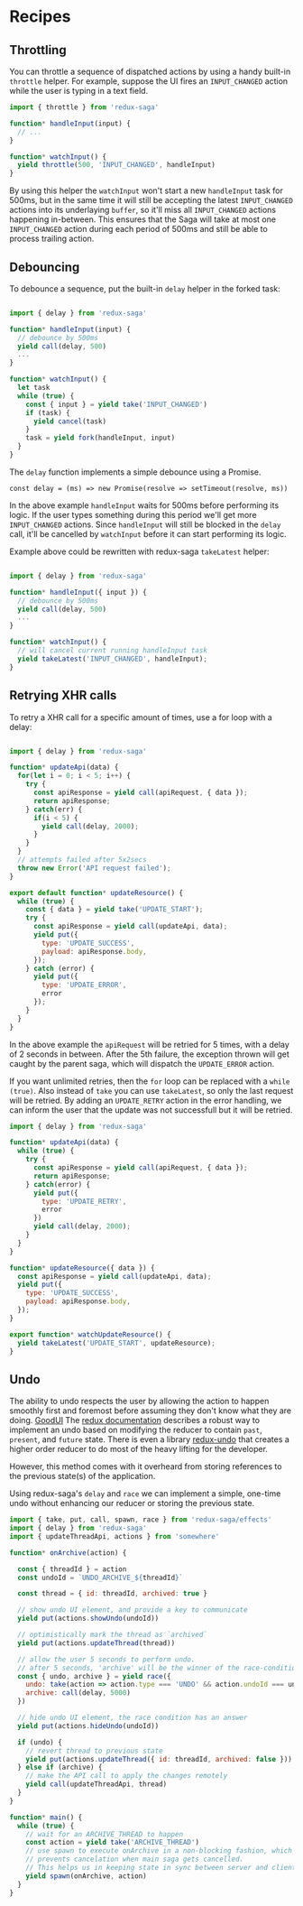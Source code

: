 # Recipes

## Throttling

You can throttle a sequence of dispatched actions by using a handy built-in `throttle` helper. For example, suppose the UI fires an `INPUT_CHANGED` action while the user is typing in a text field.

```javascript
import { throttle } from 'redux-saga'

function* handleInput(input) {
  // ...
}

function* watchInput() {
  yield throttle(500, 'INPUT_CHANGED', handleInput)
}
```

By using this helper the `watchInput` won't start a new `handleInput` task for 500ms, but in the same time it will still be accepting the latest `INPUT_CHANGED` actions into its underlaying `buffer`, so it'll miss all `INPUT_CHANGED` actions happening in-between. This ensures that the Saga will take at most one `INPUT_CHANGED` action during each period of 500ms and still be able to process trailing action.

## Debouncing

To debounce a sequence, put the built-in `delay` helper in the forked task:

```javascript

import { delay } from 'redux-saga'

function* handleInput(input) {
  // debounce by 500ms
  yield call(delay, 500)
  ...
}

function* watchInput() {
  let task
  while (true) {
    const { input } = yield take('INPUT_CHANGED')
    if (task) {
      yield cancel(task)
    }
    task = yield fork(handleInput, input)
  }
}
```

The `delay` function implements a simple debounce using a Promise.
```
const delay = (ms) => new Promise(resolve => setTimeout(resolve, ms))
```

In the above example `handleInput` waits for 500ms before performing its logic. If the user types something during this period we'll get more `INPUT_CHANGED` actions. Since `handleInput` will still be blocked in the `delay` call, it'll be cancelled by `watchInput` before it can start performing its logic.

Example above could be rewritten with redux-saga `takeLatest` helper:

```javascript

import { delay } from 'redux-saga'

function* handleInput({ input }) {
  // debounce by 500ms
  yield call(delay, 500)
  ...
}

function* watchInput() {
  // will cancel current running handleInput task
  yield takeLatest('INPUT_CHANGED', handleInput);
}
```

## Retrying XHR calls

To retry a XHR call for a specific amount of times, use a for loop with a delay:

```javascript

import { delay } from 'redux-saga'

function* updateApi(data) {
  for(let i = 0; i < 5; i++) {
    try {
      const apiResponse = yield call(apiRequest, { data });
      return apiResponse;
    } catch(err) {
      if(i < 5) {
        yield call(delay, 2000);
      }
    }
  }
  // attempts failed after 5x2secs
  throw new Error('API request failed');
}

export default function* updateResource() {
  while (true) {
    const { data } = yield take('UPDATE_START');
    try {
      const apiResponse = yield call(updateApi, data);
      yield put({
        type: 'UPDATE_SUCCESS',
        payload: apiResponse.body,
      });
    } catch (error) {
      yield put({
        type: 'UPDATE_ERROR',
        error
      });
    }
  }
}

```

In the above example the `apiRequest` will be retried for 5 times, with a delay of 2 seconds in between. After the 5th failure, the exception thrown will get caught by the parent saga, which will dispatch the `UPDATE_ERROR` action.

If you want unlimited retries, then the `for` loop can be replaced with a `while (true)`. Also instead of `take` you can use `takeLatest`, so only the last request will be retried. By adding an `UPDATE_RETRY` action in the error handling, we can inform the user that the update was not successfull but it will be retried.

```javascript
import { delay } from 'redux-saga'

function* updateApi(data) {
  while (true) {
    try {
      const apiResponse = yield call(apiRequest, { data });
      return apiResponse;
    } catch(error) {
      yield put({
        type: 'UPDATE_RETRY',
        error
      })
      yield call(delay, 2000);
    }
  }
}

function* updateResource({ data }) {
  const apiResponse = yield call(updateApi, data);
  yield put({
    type: 'UPDATE_SUCCESS',
    payload: apiResponse.body,
  });
}

export function* watchUpdateResource() {
  yield takeLatest('UPDATE_START', updateResource);
}

```

## Undo

The ability to undo respects the user by allowing the action to happen smoothly
first and foremost before assuming they don't know what they are doing. [GoodUI](https://goodui.org/#8)
The [redux documentation](http://redux.js.org/docs/recipes/ImplementingUndoHistory.html) describes a
robust way to implement an undo based on modifying the reducer to contain `past`, `present`,
and `future` state.  There is even a library [redux-undo](https://github.com/omnidan/redux-undo) that
creates a higher order reducer to do most of the heavy lifting for the developer.

However, this method comes with it overheard from storing references to the previous state(s) of the application.

Using redux-saga's `delay` and `race` we can implement a simple, one-time undo without enhancing
our reducer or storing the previous state.

```javascript
import { take, put, call, spawn, race } from 'redux-saga/effects'
import { delay } from 'redux-saga'
import { updateThreadApi, actions } from 'somewhere'

function* onArchive(action) {

  const { threadId } = action
  const undoId = `UNDO_ARCHIVE_${threadId}`

  const thread = { id: threadId, archived: true }

  // show undo UI element, and provide a key to communicate
  yield put(actions.showUndo(undoId))

  // optimistically mark the thread as `archived`
  yield put(actions.updateThread(thread))

  // allow the user 5 seconds to perform undo.
  // after 5 seconds, 'archive' will be the winner of the race-condition
  const { undo, archive } = yield race({
    undo: take(action => action.type === 'UNDO' && action.undoId === undoId),
    archive: call(delay, 5000)
  })

  // hide undo UI element, the race condition has an answer
  yield put(actions.hideUndo(undoId))

  if (undo) {
    // revert thread to previous state
    yield put(actions.updateThread({ id: threadId, archived: false }))
  } else if (archive) {
    // make the API call to apply the changes remotely
    yield call(updateThreadApi, thread)
  }
}

function* main() {
  while (true) {
    // wait for an ARCHIVE_THREAD to happen
    const action = yield take('ARCHIVE_THREAD')
    // use spawn to execute onArchive in a non-blocking fashion, which also
    // prevents cancelation when main saga gets cancelled.
    // This helps us in keeping state in sync between server and client
    yield spawn(onArchive, action)
  }
}
```
